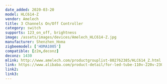 ```yaml
---
date_added: 2020-03-20
model: HLC614-Z
vendor: Amelech 
title: 3 Channels On/Off Controller
category: switch
supports: 123_on_off, brightness
image: /assets/images/devices/Amelech_HLC614-Z.jpg
manufacturer: Shenzhen_Homa
zigbeemodel: ['HOMA1005']
compatible: [z2m,deconz]
deconz: 1430
mlink: http://www.amelech.com/productgrouplist-802762385/HLC614_Z.html
link: https://www.alibaba.com/product-detail/for-led-tube-110v-220v-230v_60673591653.html
link2: 
link3: 
---
```

